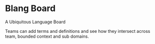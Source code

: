 # Blang Board

A Ubiquitous Language Board

Teams can add terms and definitions and see how they intersect across team, bounded context 
and sub domains.
